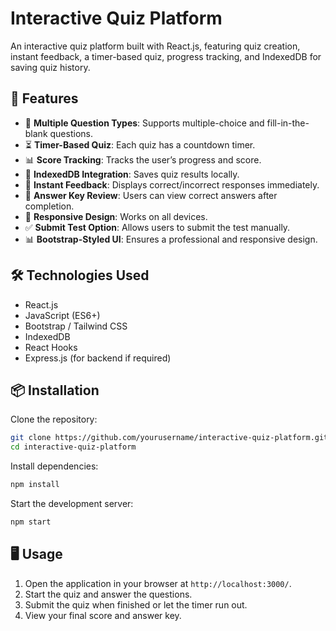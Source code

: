 # Interactive Quiz Platform

An interactive quiz platform built with React.js, featuring quiz creation, instant feedback, a timer-based quiz, progress tracking, and IndexedDB for saving quiz history.

## 🚀 Features

- 📝 **Multiple Question Types**: Supports multiple-choice and fill-in-the-blank questions.
- ⏳ **Timer-Based Quiz**: Each quiz has a countdown timer.
- 📊 **Score Tracking**: Tracks the user’s progress and score.
- 💾 **IndexedDB Integration**: Saves quiz results locally.
- 🎯 **Instant Feedback**: Displays correct/incorrect responses immediately.
- 📑 **Answer Key Review**: Users can view correct answers after completion.
- 📱 **Responsive Design**: Works on all devices.
- ✅ **Submit Test Option**: Allows users to submit the test manually.
- 📊 **Bootstrap-Styled UI**: Ensures a professional and responsive design.

## 🛠️ Technologies Used

- React.js
- JavaScript (ES6+)
- Bootstrap / Tailwind CSS
- IndexedDB
- React Hooks
- Express.js (for backend if required)

## 📦 Installation

Clone the repository:

```bash
git clone https://github.com/yourusername/interactive-quiz-platform.git
cd interactive-quiz-platform
```

Install dependencies:

```bash
npm install
```

Start the development server:

```bash
npm start
```

## 🖥️ Usage

1. Open the application in your browser at `http://localhost:3000/`.
2. Start the quiz and answer the questions.
3. Submit the quiz when finished or let the timer run out.
4. View your final score and answer key.